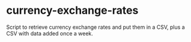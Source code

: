 # currency-exchange-rates
Script to retrieve currency exchange rates and put them in a CSV, plus a CSV with data added once a week.
